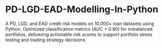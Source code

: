 # PD-LGD-EAD-Modelling-In-Python
A PD, LGD, and EAD credit risk models on 10,000+ loan datasets using Python. Optimized classification metrics (AUC > 0.80) for imbalanced portfolios, delivering actionable risk scores to support portfolio stress testing and trading strategy decisions.
